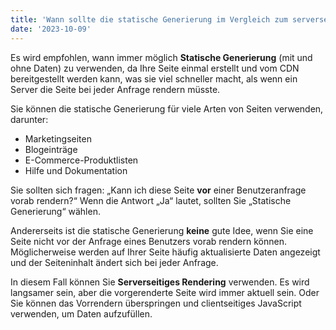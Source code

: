```yaml
---
title: 'Wann sollte die statische Generierung im Vergleich zum serverseitigen Rendering verwendet werden?'
date: '2023-10-09'
---
```


Es wird empfohlen, wann immer möglich **Statische Generierung** (mit und ohne Daten) zu verwenden, da Ihre Seite einmal erstellt und vom CDN bereitgestellt werden kann, was sie viel schneller macht, als wenn ein Server die Seite bei jeder Anfrage rendern müsste.


Sie können die statische Generierung für viele Arten von Seiten verwenden, darunter:

- Marketingseiten
- Blogeinträge
- E-Commerce-Produktlisten
- Hilfe und Dokumentation

Sie sollten sich fragen: „Kann ich diese Seite **vor** einer Benutzeranfrage vorab rendern?“ Wenn die Antwort „Ja“ lautet, sollten Sie „Statische Generierung“ wählen.

Andererseits ist die statische Generierung **keine** gute Idee, wenn Sie eine Seite nicht vor der Anfrage eines Benutzers vorab rendern können. Möglicherweise werden auf Ihrer Seite häufig aktualisierte Daten angezeigt und der Seiteninhalt ändert sich bei jeder Anfrage.

In diesem Fall können Sie **Serverseitiges Rendering** verwenden. Es wird langsamer sein, aber die vorgerenderte Seite wird immer aktuell sein. Oder Sie können das Vorrendern überspringen und clientseitiges JavaScript verwenden, um Daten aufzufüllen.